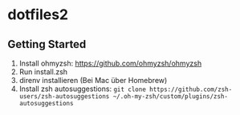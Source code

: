 # dotfiles2

## Getting Started

1. Install ohmyzsh: https://github.com/ohmyzsh/ohmyzsh
1. Run install.zsh
1. direnv installieren (Bei Mac über Homebrew)
1. Install zsh autosuggestions: `git clone https://github.com/zsh-users/zsh-autosuggestions ~/.oh-my-zsh/custom/plugins/zsh-autosuggestions`
